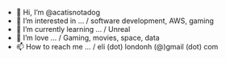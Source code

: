 - 👋 Hi, I’m @acatisnotadog
- 👀 I’m interested in ... / software development, AWS, gaming
- 🌱 I’m currently learning ... / Unreal
- 💞️ I’m love ... / Gaming, movies, space, data
- 📫 How to reach me ... / eli (dot) londonh (@)gmail (dot) com

<!---
acatisnotadog/acatisnotadog is a ✨ special ✨ repository because its `README.md` (this file) appears on your GitHub profile.
You can click the Preview link to take a look at your changes.
--->
